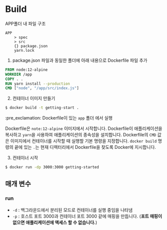 # Build



APP폴더 내 파일 구조
```
APP
	> spec
	> src
	{} package.json
	yarn.lock
```

1. package.json 파일과 동일한 폴더에 아래 내용으로 Dockerfile 파일 추가
```Dockerfile
FROM node:12-alpine
WORKDIR /app
COPY . .
RUN yarn install --production
CMD ["node", "/app/src/index.js"]
```

2. 컨테이너 이미지 만들기
```bash
$ docker build -t getting-start . 
```
:pre_exclamation: Dockerfile이 있는 `app` 폴더 에서 실행

Dockerfile은 `note:12-alpine` 이미지에서 시작합니다.
Dockerfile이 애플리케이션을 복사하고 `yarn`을 사용하여 애플리케이션의 종속성을 설치합니다.
Dockerfile의 `CMD` 값은 이미지에서 컨테이너를 시작할 때 실행할 기본 명령을 지정합니다.
`docker build` 명령의 끝에 있는 `.`는 현재 디렉터리에서 Dockerfile을 찾도록 Docker에 지시합니다.

3. 컨테이너 시작
```bash
$ docker run -dp 3000:3000 getting-started
```

## 매개 변수
### run
- `-d` : 백그라운드에서 분리된 모드로 컨테이너를 실행 중임을 나타냄
- `-p` : 호스트 포트 3000과 컨테이너 포트 3000 같에 매핑을 만듭니다. (**포트 매핑이 없으면 애플리케이션에 액세스 할 수 없습니다.**)









